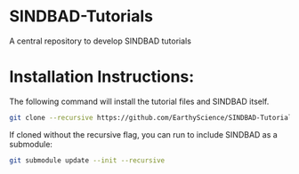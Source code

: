 # SINDBAD-Tutorials
A central repository to develop SINDBAD tutorials

# Installation Instructions:

The following command will install the tutorial files and SINDBAD itself.

```bash
git clone --recursive https://github.com/EarthyScience/SINDBAD-Tutorials.git
```

If cloned without the recursive flag, you can run to include SINDBAD as a submodule:
```bash
git submodule update --init --recursive
```
